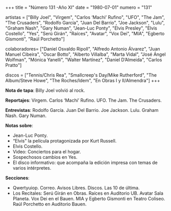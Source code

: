 +++
title = "Número 131 -Año XI"
date = "1980-07-01"
numero = "131"

artistas = ["Billy Joel", "Virgem", "Carlos ‘Machi’ Rufino", "UFO", "The Jam", "The Crusaders", "Rodolfo García", "Juan Del Barrio", "Joe Jackson", "Lulu", "Graham Nash", "Gary Numan", "Jean-Luc Ponty", "Elvis Presley", "Elvis Costello", "Yes", "Serú Girán", "Raíces", "Avatar", "Vox Dei", "MIA", "Egberto Gismonti", "Raúl Porchetto"]

colaboradores= ["Daniel Osvaldo Ripoll", "Alfredo Antonio Álvarez", "Juan Manuel Cibeira", "Oscar Botto", "Alberto Villalba", "Marta Vidal", "José Ángel Wolfman", "Mónica Yanelli", "Walter Martínez", "Daniel D’Almeida", "Carlos Pratto"]

discos = ["Tennis/Chris Rea", "Smallcreep's Day/Mike Rutherford", "The Album/Steve Howe", "The Roches/Idem", "En Obras I y II/Almendra"]
+++

**Nota de tapa**: Billy Joel volvió al rock.
 
**Reportajes**: Virgem. Carlos ‘Machi’ Rufino. UFO. The Jam. The Crusaders.

**Entrevistas**: Rodolfo García. Juan Del Barrio. Joe Jackson. Lulu. Graham Nash. Gary Numan.

**Notas sobre**:

- Jean-Luc Ponty.
- “Elvis” la película protagonizada por Kurt Russell.
- Elvis Costello.
- Video: Conciertos para el hogar.
- Sospechosos cambios en Yes.
- El disco informativo: que acompaña la edición impresa con temas de varios intérpretes.

**Secciones**:

- Qwertyuiop. Correo. Avisos Libres. Discos. Las 10 de última.
- Los Recitales: Serú Girán en Obras. Raíces en Auditorio UB. Avatar Sala Planeta. Vox Dei en el Bauen. MIA y Egberto Gismonti en Teatro Coliseo. Raúl Porchetto en Auditorio Bauen.
